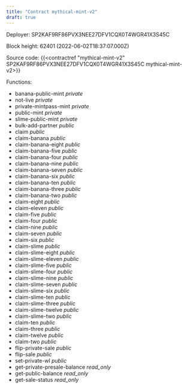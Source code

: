 ```yaml
---
title: "Contract mythical-mint-v2"
draft: true
---
```

Deployer: SP2KAF9RF86PVX3NEE27DFV1CQX0T4WGR41X3S45C


 



Block height: 62401 (2022-06-02T18:37:07.000Z)

Source code: {{<contractref "mythical-mint-v2" SP2KAF9RF86PVX3NEE27DFV1CQX0T4WGR41X3S45C mythical-mint-v2>}}

Functions:

* banana-public-mint _private_
* not-live _private_
* private-mintpass-mint _private_
* public-mint _private_
* slime-public-mint _private_
* bulk-add-partner _public_
* claim _public_
* claim-banana _public_
* claim-banana-eight _public_
* claim-banana-five _public_
* claim-banana-four _public_
* claim-banana-nine _public_
* claim-banana-seven _public_
* claim-banana-six _public_
* claim-banana-ten _public_
* claim-banana-three _public_
* claim-banana-two _public_
* claim-eight _public_
* claim-eleven _public_
* claim-five _public_
* claim-four _public_
* claim-nine _public_
* claim-seven _public_
* claim-six _public_
* claim-slime _public_
* claim-slime-eight _public_
* claim-slime-eleven _public_
* claim-slime-five _public_
* claim-slime-four _public_
* claim-slime-nine _public_
* claim-slime-seven _public_
* claim-slime-six _public_
* claim-slime-ten _public_
* claim-slime-three _public_
* claim-slime-twelve _public_
* claim-slime-two _public_
* claim-ten _public_
* claim-three _public_
* claim-twelve _public_
* claim-two _public_
* flip-private-sale _public_
* flip-sale _public_
* set-private-wl _public_
* get-private-presale-balance _read_only_
* get-public-balance _read_only_
* get-sale-status _read_only_
